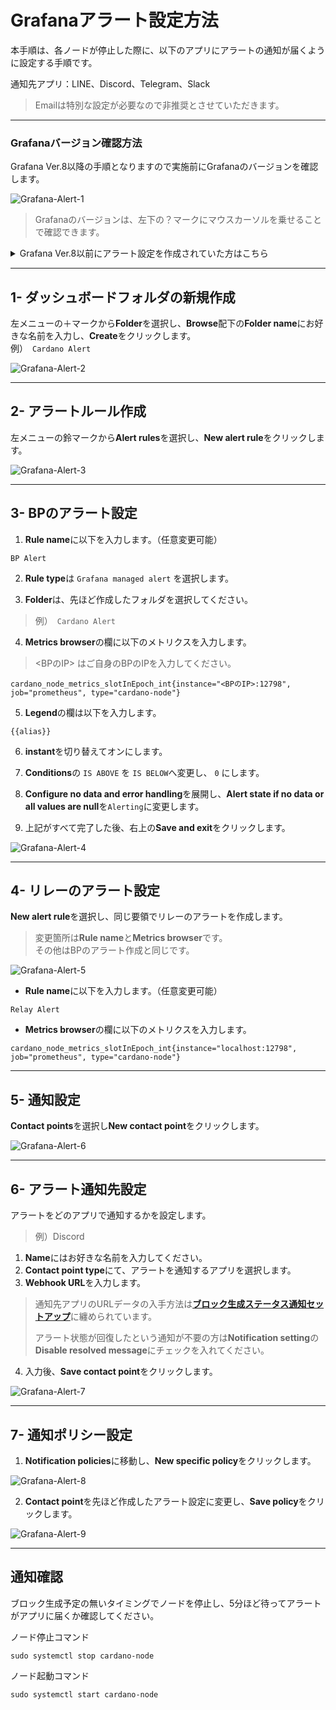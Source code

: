 # Grafanaアラート設定方法

本手順は、各ノードが停止した際に、以下のアプリにアラートの通知が届くように設定する手順です。  

通知先アプリ：LINE、Discord、Telegram、Slack
>Emailは特別な設定が必要なので非推奨とさせていただきます。

---

### Grafanaバージョン確認方法

Grafana Ver.8以降の手順となりますので実施前にGrafanaのバージョンを確認します。  

![Grafana-Alert-1](https://user-images.githubusercontent.com/80967103/167249824-ca90010e-a882-4f7c-9ca4-936bc6037439.png)
>Grafanaのバージョンは、左下の？マークにマウスカーソルを乗せることで確認できます。

<details>
<summary>Grafana Ver.8以前にアラート設定を作成されていた方はこちら</summary>

1. 左のメニューの鈴マークから、「Alert rules」を選択。
2. 既存のアラート一覧が表示されるので、「Edit alert」を選択。
3. アラート設定の一番下の「Delete」を選択して、左上の矢印(← Go Back)をクリックまたはEscを押下。
4. 右上の「Save Dashboard」を選択し、「Save」を選択。
5. Alert rulesのアラート設定が全て無くなるまで繰り返してください。
    - 終えたら、grafana-server.serviceを再起動します。

`Grafanaを搭載しているサーバ`  
<div>

```console
sudo systemctl restart grafana-server.service
```

</div>

その後、ブラウザを更新すると新バージョンとなっています。
> ブラウザを更新しても新バージョンとなっていない場合は一度Sign OutしてSign Inしてみてください。
</details>

---

## 1- ダッシュボードフォルダの新規作成
左メニューの＋マークから**Folder**を選択し、**Browse**配下の**Folder name**にお好きな名前を入力し、**Create**をクリックします。  
例）　`Cardano Alert`  

![Grafana-Alert-2](https://user-images.githubusercontent.com/80967103/167246590-2e0711bf-d858-4531-87bc-0ac62d9fef71.png)

___

## 2- アラートルール作成
左メニューの鈴マークから**Alert rules**を選択し、**New alert rule**をクリックします。

![Grafana-Alert-3](https://user-images.githubusercontent.com/80967103/167246875-c518133b-433e-4764-a888-675d315abe04.png)

___

## 3- BPのアラート設定

1. **Rule name**に以下を入力します。（任意変更可能）
```console
BP Alert
```

2. **Rule type**は `Grafana managed alert` を選択します。

3. **Folder**は、先ほど作成したフォルダを選択してください。  
> 例）　`Cardano Alert`

4. **Metrics browser**の欄に以下のメトリクスを入力します。
> <BPのIP> はご自身のBPのIPを入力してください。

```
cardano_node_metrics_slotInEpoch_int{instance="<BPのIP>:12798", job="prometheus", type="cardano-node"}
```

5. **Legend**の欄は以下を入力します。
```console
{{alias}}
```

6. **instant**を切り替えてオンにします。

7. **Conditions**の `IS ABOVE` を `IS BELOW`へ変更し、 `0` にします。

8. **Configure no data and error handling**を展開し、**Alert state if no data or all values are null**を`Alerting`に変更します。

9. 上記がすべて完了した後、右上の**Save and exit**をクリックします。

![Grafana-Alert-4](https://user-images.githubusercontent.com/80967103/167262207-9830a19a-4a13-4d7d-ba2e-47c42fc53740.png)

___

## 4- リレーのアラート設定
**New alert rule**を選択し、同じ要領でリレーのアラートを作成します。  
> 変更箇所は**Rule name**と**Metrics browser**です。  
> その他はBPのアラート作成と同じです。

![Grafana-Alert-5](https://user-images.githubusercontent.com/80967103/167258212-cd155970-bacc-4fa7-a9c5-91c8129745e2.png)


- **Rule name**に以下を入力します。（任意変更可能）
```console
Relay Alert
```

- **Metrics browser**の欄に以下のメトリクスを入力します。
```console
cardano_node_metrics_slotInEpoch_int{instance="localhost:12798", job="prometheus", type="cardano-node"}
```
___

## 5- 通知設定
**Contact points**を選択し**New contact point**をクリックします。  

![Grafana-Alert-6](https://user-images.githubusercontent.com/80967103/167258571-ac15c31b-554b-4feb-a0fb-9c4400420bb9.png)

___

## 6- アラート通知先設定
アラートをどのアプリで通知するかを設定します。
> 例）Discord

1. **Name**にはお好きな名前を入力してください。
2. **Contact point type**にて、アラートを通知するアプリを選択します。
3. **Webhook URL**を入力します。
> 通知先アプリのURLデータの入手方法は[**ブロック生成ステータス通知セットアップ**](https://docs.spojapanguild.net/setup/11-blocknotify-setup/#11-2)に纏められています。  
>
>アラート状態が回復したという通知が不要の方は**Notification setting**の**Disable resolved message**にチェックを入れてください。
4. 入力後、**Save contact point**をクリックします。

![Grafana-Alert-7](https://user-images.githubusercontent.com/80967103/167259161-070631c6-8c67-45f0-87a9-48aefefb0ceb.png)

___

## 7- 通知ポリシー設定
1. **Notification policies**に移動し、**New specific policy**をクリックします。  

![Grafana-Alert-8](https://user-images.githubusercontent.com/80967103/167262690-f043de35-5754-4bae-8dd5-aa15454dc031.png)

2. **Contact point**を先ほど作成したアラート設定に変更し、**Save policy**をクリックします。  

![Grafana-Alert-9](https://user-images.githubusercontent.com/80967103/167260395-f2cd515e-540d-416d-94cf-bd9c1bd8c17b.png)

___

## 通知確認  
ブロック生成予定の無いタイミングでノードを停止し、5分ほど待ってアラートがアプリに届くか確認してください。  

ノード停止コマンド
```console
sudo systemctl stop cardano-node
```

ノード起動コマンド
```console
sudo systemctl start cardano-node
```
